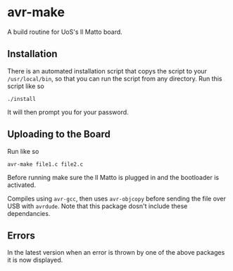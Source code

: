 # avr-make

A build routine for UoS's Il Matto board.

## Installation

There is an automated installation script that copys the script to your `/usr/local/bin`, so that you can run the script from any directory. Run this script like so

    ./install

It will then prompt you for your password.

## Uploading to the Board

Run like so

    avr-make file1.c file2.c

Before running make sure the Il Matto is plugged in and the bootloader is activated.

Compiles using `avr-gcc`, then uses `avr-objcopy` before sending the file over USB with `avrdude`. Note that this package dosn't include these dependancies.

## Errors

In the latest version when an error is thrown by one of the above packages it is now displayed.